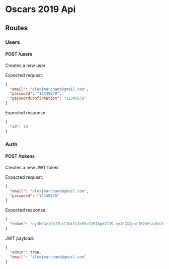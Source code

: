 # Oscars 2019 Api

## Routes

### Users

#### POST /users

Creates a new user

Expected request:

```json
{
  "email": "alexjmarchant@gmail.com",
  "password": "12345678",
  "passwordConfirmation": "12345678"
}
```

Expected response:

```json
{
  "id": 10
}
```

### Auth

#### POST /tokens

Creates a new JWT token

Expected request:

```json
{
  "email": "alexjmarchant@gmail.com",
  "password": "12345678"
}
```

Expected response:

```json
{
  "token": "eyJhbGciOiJIUzI1NiIsInR5cCI6IkpXVCJ9.eyJhZG1pbiI6ZmFsc2UsImVtYWlsIjoiYWxleGptYXJjaGFudEBnbWFpbC5jb20ifQ.lTKwBXQ09u7JEscdJLDMidHLYLOBvKym8Or7UWsJGXo"
}
```

JWT payload:

```json
{
  "admin": true,
  "email": "alexjmarchant@gmail.com"
}
```
